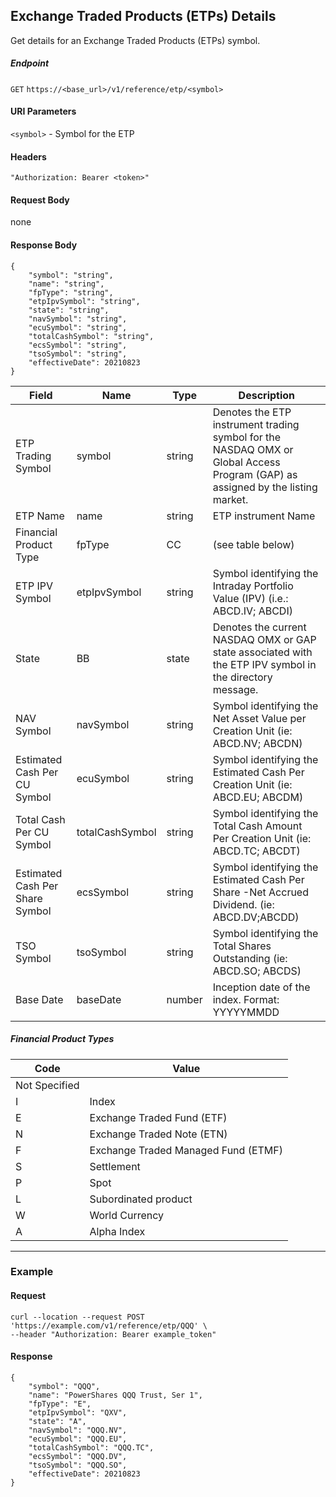 ## Exchange Traded Products (ETPs) Details

Get details for an Exchange Traded Products (ETPs) symbol.

##### Endpoint

`GET` `https://<base_url>/v1/reference/etp/<symbol>`

#### URI Parameters

`<symbol>` - Symbol for the ETP 

#### Headers

`"Authorization: Bearer <token>"`

#### Request Body

none

#### Response Body

```
{
    "symbol": "string",
    "name": "string",
    "fpType": "string",
    "etpIpvSymbol": "string",
    "state": "string",
    "navSymbol": "string",
    "ecuSymbol": "string",
    "totalCashSymbol": "string",
    "ecsSymbol": "string",
    "tsoSymbol": "string",
    "effectiveDate": 20210823
}
```

| Field | Name | Type | Description |
|-------|------|------|-------------|
|ETP Trading Symbol|symbol|string|Denotes the ETP instrument trading symbol for the NASDAQ OMX or Global Access Program (GAP) as assigned by the listing market.|
|ETP Name|name|string|ETP instrument Name|
|Financial Product Type|fpType|CC|(see table below)|
|ETP IPV Symbol|etpIpvSymbol|string|Symbol identifying the Intraday Portfolio Value (IPV) (i.e.: ABCD.IV; ABCDI)|
|State|BB|state|Denotes the current NASDAQ OMX or GAP state associated with the ETP IPV symbol in the directory message. |
|NAV Symbol|navSymbol|string|Symbol identifying the Net Asset Value per Creation Unit (ie: ABCD.NV; ABCDN)|
|Estimated Cash Per CU Symbol|ecuSymbol|string|Symbol identifying the Estimated Cash Per Creation Unit (ie: ABCD.EU; ABCDM)|
|Total Cash Per CU Symbol|totalCashSymbol|string|Symbol identifying the Total Cash Amount Per Creation Unit (ie: ABCD.TC; ABCDT)|
|Estimated Cash Per Share Symbol|ecsSymbol|string|Symbol identifying the Estimated Cash Per Share -Net Accrued Dividend. (ie: ABCD.DV;ABCDD)|
|TSO Symbol|tsoSymbol|string|Symbol identifying the Total Shares Outstanding (ie: ABCD.SO; ABCDS)|
|Base Date|baseDate|number|Inception date of the index. Format: YYYYYMMDD|

##### Financial Product Types

| Code | Value |
|-------|------|
|<blank> Not Specified|
|I| Index|
|E| Exchange Traded Fund (ETF)|
|N| Exchange Traded Note (ETN)|
|F| Exchange Traded Managed Fund (ETMF)|
|S| Settlement|
|P| Spot|
|L| Subordinated product|
|W| World Currency|
|A| Alpha Index|


---


### Example

#### Request

```
curl --location --request POST 'https://example.com/v1/reference/etp/QQQ' \
--header "Authorization: Bearer example_token"
```

#### Response

```
{
    "symbol": "QQQ",
    "name": "PowerShares QQQ Trust, Ser 1",
    "fpType": "E",
    "etpIpvSymbol": "QXV",
    "state": "A",
    "navSymbol": "QQQ.NV",
    "ecuSymbol": "QQQ.EU",
    "totalCashSymbol": "QQQ.TC",
    "ecsSymbol": "QQQ.DV",
    "tsoSymbol": "QQQ.SO",
    "effectiveDate": 20210823
}
```
